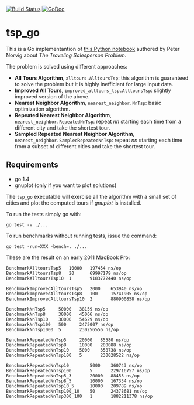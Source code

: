 [![Build Status](https://travis-ci.org/masci/tsp_go.svg)](https://travis-ci.org/masci/tsp_go)
[![GoDoc](https://godoc.org/github.com/masci/tsp_go?status.svg)](https://godoc.org/github.com/masci/tsp_go)

# tsp_go

This is a Go implementantion of [this Python notebook](http://nbviewer.ipython.org/url/norvig.com/ipython/TSPv3.ipynb) 
authored by Peter Norvig about *The Traveling Salesperson Problem*.

The problem is solved using different approaches:

 * **All Tours Algorithm**, ``alltours.AlltoursTsp``: this algorithm is guaranteed to solve the problem but it is highly inefficient for large input data.
 * **Improved All Tours**, ``improved_alltours_tsp.AlltoursTsp``: slightly improved version of the above.
 * **Nearest Neighbor Algorithm**, ``nearest_neighbor.NnTsp``: basic optimization algorithm.
 * **Repeated Nearest Neighbor Algorithm**, ``nearest_neighbor.RepeatedNnTsp``: repeat *nn* starting each time from a different city and take the shortest tour.
 * **Sampled Repeated Nearest Neighbor Algorithm**, ``nearest_neighbor.SampledRepeatedNnTsp``: repeat *nn* starting each time from a subset of different cities and take the shortest tour.

## Requirements

 * go 1.4
 * gnuplot (only if you want to plot solutions)

The ``tsp_go`` executable will exercise all the algorithm with a small set of cities and plot the computed tours if *gnuplot* is installed.

To run the tests simply go with:

    go test -v ./...

To run benchmarks without running tests, issue the command: 

    go test -run=XXX -bench=. ./...

These are the result on an early 2011 MacBook Pro:

    BenchmarkAlltoursTsp5   10000   197454 ns/op
    BenchmarkAlltoursTsp8   20      69997179 ns/op
    BenchmarkAlltoursTsp10  1       9183772440 ns/op

    BenchmarkImprovedAlltoursTsp5   2000    653940 ns/op
    BenchmarkImprovedAlltoursTsp8   100     15741905 ns/op
    BenchmarkImprovedAlltoursTsp10  2       880900858 ns/op

    BenchmarkNnTsp5     50000   38159 ns/op
    BenchmarkNnTsp8     30000   45066 ns/op
    BenchmarkNnTsp10    30000   54629 ns/op
    BenchmarkNnTsp100   500     2475007 ns/op
    BenchmarkNnTsp1000  5       230256556 ns/op

    BenchmarkRepeatedNnTsp5     20000   85580 ns/op
    BenchmarkRepeatedNnTsp8     10000   200088 ns/op
    BenchmarkRepeatedNnTsp10    5000    358738 ns/op
    BenchmarkRepeatedNnTsp100   5       230028522 ns/op

    BenchmarkRepeatedNnTsp10        5000    360743 ns/op
    BenchmarkRepeatedNnTsp100       5       229716757 ns/op
    BenchmarkRepeatedNnTsp5_3       20000   88453 ns/op
    BenchmarkRepeatedNnTsp8_5       10000   167354 ns/op
    BenchmarkRepeatedNnTsp10_5      10000   209789 ns/op
    BenchmarkRepeatedNnTsp100_10    50      24378681 ns/op
    BenchmarkRepeatedNnTsp300_100   1       1882211378 ns/op
